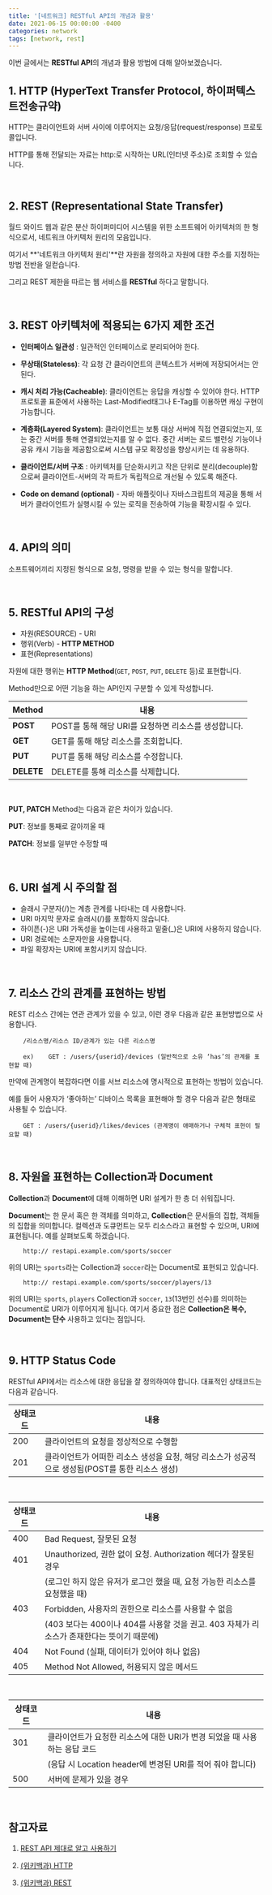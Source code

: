 ```yaml
---
title: '[네트워크] RESTful API의 개념과 활용'
date: 2021-06-15 00:00:00 -0400
categories: network
tags: [network, rest]
---
```


이번 글에서는 **RESTful API**의 개념과 활용 방법에 대해 알아보겠습니다. 


## 1. HTTP (HyperText Transfer Protocol, 하이퍼텍스트전송규약)

HTTP는 클라이언트와 서버 사이에 이루어지는 요청/응답(request/response) 프로토콜입니다.

HTTP를 통해 전달되는 자료는 http:로 시작하는 URL(인터넷 주소)로 조회할 수 있습니다.

<br>


## 2. REST (Representational State Transfer)

월드 와이드 웹과 같은 분산 하이퍼미디어 시스템을 위한 소프트웨어 아키텍처의 한 형식으로서, 네트워크 아키텍처 원리의 모음입니다.

여기서 **'네트워크 아키텍처 원리'**란 자원을 정의하고 자원에 대한 주소를 지정하는 방법 전반을 일컫습니다.

그리고 REST 제한을 따르는 웹 서비스를 **RESTful** 하다고 말합니다.

<br>


## 3. REST 아키텍처에 적용되는 6가지 제한 조건

- **인터페이스 일관성** : 일관적인 인터페이스로 분리되어야 한다.

- **무상태(Stateless)**: 각 요청 간 클라이언트의 콘텍스트가 서버에 저장되어서는 안 된다.

- **캐시 처리 가능(Cacheable)**: 클라이언트는 응답을 캐싱할 수 있어야 한다. HTTP 프로토콜 표준에서 사용하는 Last-Modified태그나 E-Tag를 이용하면 캐싱 구현이 가능합니다.

- **계층화(Layered System)**: 클라이언트는 보통 대상 서버에 직접 연결되었는지, 또는 중간 서버를 통해 연결되었는지를 알 수 없다. 중간 서버는 로드 밸런싱 기능이나 공유 캐시 기능을 제공함으로써 시스템 규모 확장성을 향상시키는 데 유용하다.

- **클라이언트/서버 구조** : 아키텍처를 단순화시키고 작은 단위로 분리(decouple)함으로써 클라이언트-서버의 각 파트가 독립적으로 개선될 수 있도록 해준다.

- **Code on demand (optional)** - 자바 애플릿이나 자바스크립트의 제공을 통해 서버가 클라이언트가 실행시킬 수 있는 로직을 전송하여 기능을 확장시킬 수 있다.

<br>


## 4. API의 의미

소프트웨어끼리 지정된 형식으로 요청, 명령을 받을 수 있는 형식을 말합니다.

<br>


## 5. RESTful API의 구성

- 자원(RESOURCE) - URI
- 행위(Verb) - **HTTP METHOD**
- 표현(Representations)

자원에 대한 행위는 **HTTP Method**(`GET`, `POST`, `PUT`, `DELETE` 등)로 표현합니다.

Method만으로 어떤 기능을 하는 API인지 구분할 수 있게 작성합니다.


| Method | 내용                                                 |
| ------ | ---------------------------------------------------- |
| **POST**   | POST를 통해 해당 URI를 요청하면 리소스를 생성합니다. |
| **GET**    | GET를 통해 해당 리소스를 조회합니다.                 |
| **PUT**    | PUT를 통해 해당 리소스를 수정합니다.                 |
| **DELETE** | DELETE를 통해 리소스를 삭제합니다.                   |

<br>

**PUT, PATCH** Method는 다음과 같은 차이가 있습니다.

**PUT**: 정보를 통째로 갈아끼울 때

**PATCH**: 정보를 일부만 수정할 때

<br>

## 6. URI 설계 시 주의할 점

- 슬래시 구분자(/)는 계층 관계를 나타내는 데 사용합니다.
- URI 마지막 문자로 슬래시(/)를 포함하지 않습니다.
- 하이픈(-)은 URI 가독성을 높이는데 사용하고 밑줄(\_)은 URI에 사용하지 않습니다.
- URI 경로에는 소문자만을 사용합니다.
- 파일 확장자는 URI에 포함시키지 않습니다.

<br>


## 7. 리소스 간의 관계를 표현하는 방법

REST 리소스 간에는 연관 관계가 있을 수 있고, 이런 경우 다음과 같은 표현방법으로 사용합니다.

```
    /리소스명/리소스 ID/관계가 있는 다른 리소스명

    ex)    GET : /users/{userid}/devices (일반적으로 소유 ‘has’의 관계를 표현할 때)
```

만약에 관계명이 복잡하다면 이를 서브 리소스에 명시적으로 표현하는 방법이 있습니다. 

예를 들어 사용자가 ‘좋아하는’ 디바이스 목록을 표현해야 할 경우 다음과 같은 형태로 사용될 수 있습니다.

```
    GET : /users/{userid}/likes/devices (관계명이 애매하거나 구체적 표현이 필요할 때)
```

<br>

## 8. 자원을 표현하는 Collection과 Document

**Collection**과 **Document**에 대해 이해하면 URI 설계가 한 층 더 쉬워집니다. 

**Document**는 한 문서 혹은 한 객체를 의미하고, **Collection**은 문서들의 집합, 객체들의 집합을 의미합니다. 
컬렉션과 도큐먼트는 모두 리소스라고 표현할 수 있으며, URI에 표현됩니다. 예를 살펴보도록 하겠습니다.

```
    http:// restapi.example.com/sports/soccer
```

위의 URI는 `sports`라는 Collection과 `soccer`라는 Document로 표현되고 있습니다. 

```
    http:// restapi.example.com/sports/soccer/players/13
```

위의 URI는 `sports`, `players` Collection과 `soccer`, `13`(13번인 선수)를 의미하는 Document로 URI가 이루어지게 됩니다. 
여기서 중요한 점은 **Collection은 복수, Document는 단수** 사용하고 있다는 점입니다. 

<br>

## 9. HTTP Status Code

RESTful API에서는 리소스에 대한 응답을 잘 정의하여야 합니다.
대표적인 상태코드는 다음과 같습니다.

| 상태코드 | 내용                                                                                            |
| -------- | ----------------------------------------------------------------------------------------------- |
| 200      | 클라이언트의 요청을 정상적으로 수행함                                                           |
| 201      | 클라이언트가 어떠한 리소스 생성을 요청, 해당 리소스가 성공적으로 생성됨(POST를 통한 리소스 생성) |

<br/>


| 상태코드 | 내용                                                                                      |
| -------- | ----------------------------------------------------------------------------------------- |
| 400      | Bad Request, 잘못된 요청                                                                  |
| 401      | Unauthorized, 권한 없이 요청. Authorization 헤더가 잘못된 경우                            |
|          | (로그인 하지 않은 유저가 로그인 했을 때, 요청 가능한 리소스를 요청했을 때)                |
| 403      | Forbidden, 사용자의 권한으로 리소스를 사용할 수 없음                                      |
|          | (403 보다는 400이나 404를 사용할 것을 권고. 403 자체가 리소스가 존재한다는 뜻이기 때문에) |
| 404      | Not Found (실패, 데이터가 있어야 하나 없음)                                               |
| 405      | Method Not Allowed, 허용되지 않은 메서드                                                  |

<br/>

| 상태코드 | 내용                                                                      |
| -------- | ------------------------------------------------------------------------- |
| 301      | 클라이언트가 요청한 리소스에 대한 URI가 변경 되었을 때 사용하는 응답 코드 |
|          | (응답 시 Location header에 변경된 URI를 적어 줘야 합니다)                |
| 500      | 서버에 문제가 있을 경우                                                   |

<br/>

## 참고자료

1. [REST API 제대로 알고 사용하기](https://meetup.toast.com/posts/92)

2. [(위키백과) HTTP](https://ko.wikipedia.org/wiki/HTTP)

3. [(위키백과) REST](https://ko.wikipedia.org/wiki/REST)